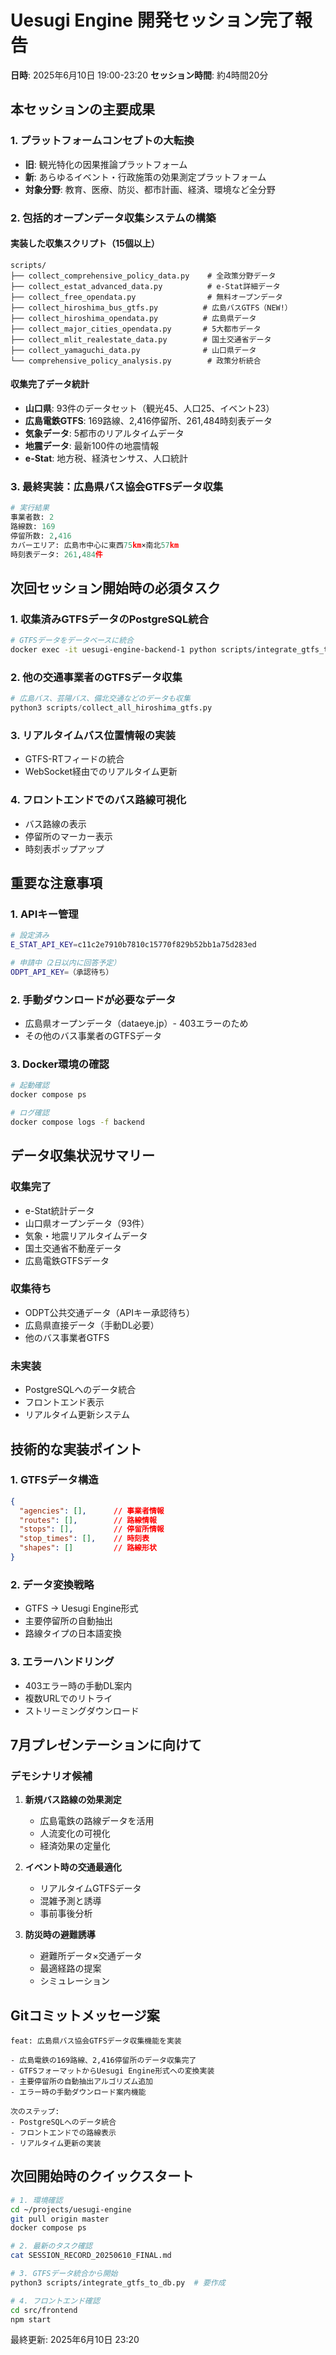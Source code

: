 # Uesugi Engine 開発セッション完了報告
**日時**: 2025年6月10日 19:00-23:20
**セッション時間**: 約4時間20分

## 本セッションの主要成果

### 1. プラットフォームコンセプトの大転換
- **旧**: 観光特化の因果推論プラットフォーム
- **新**: あらゆるイベント・行政施策の効果測定プラットフォーム
- **対象分野**: 教育、医療、防災、都市計画、経済、環境など全分野

### 2. 包括的オープンデータ収集システムの構築

#### 実装した収集スクリプト（15個以上）
```
scripts/
├── collect_comprehensive_policy_data.py    # 全政策分野データ
├── collect_estat_advanced_data.py          # e-Stat詳細データ
├── collect_free_opendata.py                # 無料オープンデータ
├── collect_hiroshima_bus_gtfs.py          # 広島バスGTFS（NEW!）
├── collect_hiroshima_opendata.py          # 広島県データ
├── collect_major_cities_opendata.py       # 5大都市データ
├── collect_mlit_realestate_data.py        # 国土交通省データ
├── collect_yamaguchi_data.py              # 山口県データ
└── comprehensive_policy_analysis.py        # 政策分析統合
```

#### 収集完了データ統計
- **山口県**: 93件のデータセット（観光45、人口25、イベント23）
- **広島電鉄GTFS**: 169路線、2,416停留所、261,484時刻表データ
- **気象データ**: 5都市のリアルタイムデータ
- **地震データ**: 最新100件の地震情報
- **e-Stat**: 地方税、経済センサス、人口統計

### 3. 最終実装：広島県バス協会GTFSデータ収集
```python
# 実行結果
事業者数: 2
路線数: 169
停留所数: 2,416
カバーエリア: 広島市中心に東西75km×南北57km
時刻表データ: 261,484件
```

## 次回セッション開始時の必須タスク

### 1. 収集済みGTFSデータのPostgreSQL統合
```bash
# GTFSデータをデータベースに統合
docker exec -it uesugi-engine-backend-1 python scripts/integrate_gtfs_to_db.py
```

### 2. 他の交通事業者のGTFSデータ収集
```python
# 広島バス、芸陽バス、備北交通などのデータも収集
python3 scripts/collect_all_hiroshima_gtfs.py
```

### 3. リアルタイムバス位置情報の実装
- GTFS-RTフィードの統合
- WebSocket経由でのリアルタイム更新

### 4. フロントエンドでのバス路線可視化
- バス路線の表示
- 停留所のマーカー表示
- 時刻表ポップアップ

## 重要な注意事項

### 1. APIキー管理
```bash
# 設定済み
E_STAT_API_KEY=c11c2e7910b7810c15770f829b52bb1a75d283ed

# 申請中（2日以内に回答予定）
ODPT_API_KEY=（承認待ち）
```

### 2. 手動ダウンロードが必要なデータ
- 広島県オープンデータ（dataeye.jp）- 403エラーのため
- その他のバス事業者のGTFSデータ

### 3. Docker環境の確認
```bash
# 起動確認
docker compose ps

# ログ確認
docker compose logs -f backend
```

## データ収集状況サマリー

### 収集完了
- e-Stat統計データ
- 山口県オープンデータ（93件）
- 気象・地震リアルタイムデータ
- 国土交通省不動産データ
- 広島電鉄GTFSデータ

### 収集待ち
- ODPT公共交通データ（APIキー承認待ち）
- 広島県直接データ（手動DL必要）
- 他のバス事業者GTFS

### 未実装
- PostgreSQLへのデータ統合
- フロントエンド表示
- リアルタイム更新システム

## 技術的な実装ポイント

### 1. GTFSデータ構造
```json
{
  "agencies": [],      // 事業者情報
  "routes": [],        // 路線情報
  "stops": [],         // 停留所情報
  "stop_times": [],    // 時刻表
  "shapes": []         // 路線形状
}
```

### 2. データ変換戦略
- GTFS → Uesugi Engine形式
- 主要停留所の自動抽出
- 路線タイプの日本語変換

### 3. エラーハンドリング
- 403エラー時の手動DL案内
- 複数URLでのリトライ
- ストリーミングダウンロード

## 7月プレゼンテーションに向けて

### デモシナリオ候補
1. **新規バス路線の効果測定**
   - 広島電鉄の路線データを活用
   - 人流変化の可視化
   - 経済効果の定量化

2. **イベント時の交通最適化**
   - リアルタイムGTFSデータ
   - 混雑予測と誘導
   - 事前事後分析

3. **防災時の避難誘導**
   - 避難所データ×交通データ
   - 最適経路の提案
   - シミュレーション

## Gitコミットメッセージ案

```
feat: 広島県バス協会GTFSデータ収集機能を実装

- 広島電鉄の169路線、2,416停留所のデータ収集完了
- GTFSフォーマットからUesugi Engine形式への変換実装
- 主要停留所の自動抽出アルゴリズム追加
- エラー時の手動ダウンロード案内機能

次のステップ:
- PostgreSQLへのデータ統合
- フロントエンドでの路線表示
- リアルタイム更新の実装
```

## 次回開始時のクイックスタート

```bash
# 1. 環境確認
cd ~/projects/uesugi-engine
git pull origin master
docker compose ps

# 2. 最新のタスク確認
cat SESSION_RECORD_20250610_FINAL.md

# 3. GTFSデータ統合から開始
python3 scripts/integrate_gtfs_to_db.py  # 要作成

# 4. フロントエンド確認
cd src/frontend
npm start
```

最終更新: 2025年6月10日 23:20